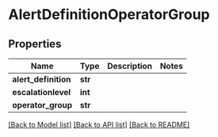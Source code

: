 # AlertDefinitionOperatorGroup

## Properties
Name | Type | Description | Notes
------------ | ------------- | ------------- | -------------
**alert_definition** | **str** |  | 
**escalationlevel** | **int** |  | 
**operator_group** | **str** |  | 

[[Back to Model list]](../README.md#documentation-for-models) [[Back to API list]](../README.md#documentation-for-api-endpoints) [[Back to README]](../README.md)


